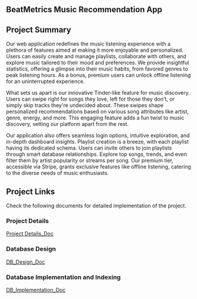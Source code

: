 ## BeatMetrics Music Recommendation App

## Project Summary
Our web application redefines the music listening experience with a plethora of features aimed at making it more enjoyable and personalized. Users can easily create and manage playlists, collaborate with others, and explore music tailored to their mood and preferences. We provide insightful statistics, offering a glimpse into their music habits, from favored genres to peak listening hours. As a bonus, premium users can unlock offline listening for an uninterrupted experience.

What sets us apart is our innovative Tinder-like feature for music discovery. Users can swipe right for songs they love, left for those they don't, or simply skip tracks they're undecided about. These swipes shape personalized recommendations based on various song attributes like artist, genre, energy, and more. This engaging feature adds a fun twist to music discovery, setting our platform apart from the rest.

Our application also offers seamless login options, intuitive exploration, and in-depth dashboard insights. Playlist creation is a breeze, with each playlist having its dedicated schema. Users can invite others to join playlists through smart database relationships. Explore top songs, trends, and even filter them by artist popularity or streams per song. Our premium tier, accessible via Stripe, grants exclusive features like offline listening, catering to the diverse needs of music enthusiasts.

## Project Links
Check the following documents for detailed implementation of the project.

### Project Details
[Project Details_Doc](./doc/Stage_1_Project_Proposal_BeatMetrics.md)

### Database Design 
[DB_Design_Doc](./doc/Stage_2_DB_Design.md)

### Database Implementation and Indexing
[DB_Implementation_Doc](./doc/Stage_3_DB_Impl.md)

